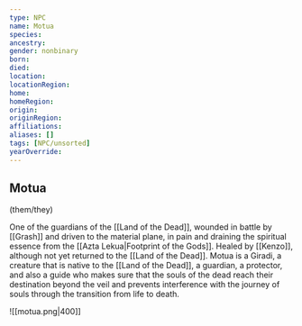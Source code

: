 ```yaml
---
type: NPC
name: Motua
species: 
ancestry: 
gender: nonbinary
born: 
died: 
location: 
locationRegion:
home: 
homeRegion:
origin:
originRegion:
affiliations: 
aliases: []
tags: [NPC/unsorted]
yearOverride: 
---
```

## Motua
(them/they)

One of the guardians of the [[Land of the Dead]], wounded in battle by [[Grash]] and driven to the material plane, in pain and draining the spiritual essence from the [[Azta Lekua|Footprint of the Gods]]. Healed by [[Kenzo]], although not yet returned to the [[Land of the Dead]]. Motua is a Giradi, a creature that is native to the [[Land of the Dead]], a guardian, a protector, and also a guide who makes sure that the souls of the dead reach their destination beyond the veil and prevents interference with the journey of souls through the transition from life to death. 

![[motua.png|400]]